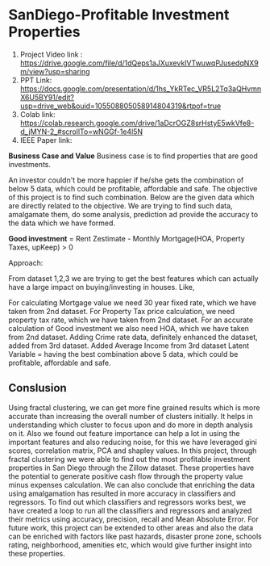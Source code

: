 # SanDiego-Profitable Investment Properties
1. Project Video link : https://drive.google.com/file/d/1dQeps1aJXuxevkIVTwuwqPJusedqNX9m/view?usp=sharing
2. PPT Link: https://docs.google.com/presentation/d/1hs_YkRTec_VR5L2Tq3aQHvmnX6U5BY91/edit?usp=drive_web&ouid=105508805058914804319&rtpof=true
3. Colab link: https://colab.research.google.com/drive/1aDcrOGZ8srHstyE5wkVfe8-d_jMYN-2_#scrollTo=wNGGf-1e4l5N
4. IEEE Paper link:

**Business Case and Value**
Business case is to find properties that are good investments.

An investor couldn't be more happier if he/she gets the combination of below 5 data, which could be profitable, affordable and safe. The objective of this project is to find such combination. Below are the given data which are directly related to the objective. We are trying to find such data, amalgamate them, do some analysis, prediction ad provide the accuracy to the data which we have formed.

**Good investment** = Rent Zestimate - Monthly Mortgage(HOA, Property Taxes, upKeep) > 0

Approach:

From dataset 1,2,3 we are trying to get the best features which can actually have a large impact on buying/investing in houses. Like,

For calculating Mortgage value we need 30 year fixed rate, which we have taken from 2nd dataset.
For Property Tax price calculation, we need property tax rate, which we have taken from 2nd dataset.
For an accurate calculation of Good investment we also need HOA, which we have taken from 2nd dataset.
Adding Crime rate data, definitely enhanced the dataset, added from 3rd dataset.
Added Average Income from 3rd dataset
Latent Variable = having the best combination above 5 data, which could be profitable, affordable and safe.

## Conslusion

Using fractal clustering, we can get more fine grained results which is more accurate than increasing the overall number of clusters initially. It helps in understanding which cluster to focus upon and do more in depth analysis on it. Also we found out feature importance can help a lot in using the important features and also reducing noise, for this we have leveraged gini scores, correlation matrix, PCA and shapley values. In this project, through fractal clustering we were able to find out the most profitable investment properties in San Diego through the Zillow dataset. These properties have the potential to generate positive cash flow through the property value minus expenses calculation. We can also conclude that enriching the data using amalgamation has resulted in more accuracy in classifiers and regressors. To find out which classifiers and regressors works best, we have created a loop to run all the classifiers and regressors and analyzed their metrics using accuracy, precision, recall and Mean Absolute Error. For future work, this project can be extended to other areas and also the data can be enriched with factors like past hazards, disaster prone zone, schools rating, neighborhood, amenities etc, which would give further insight into these properties.
